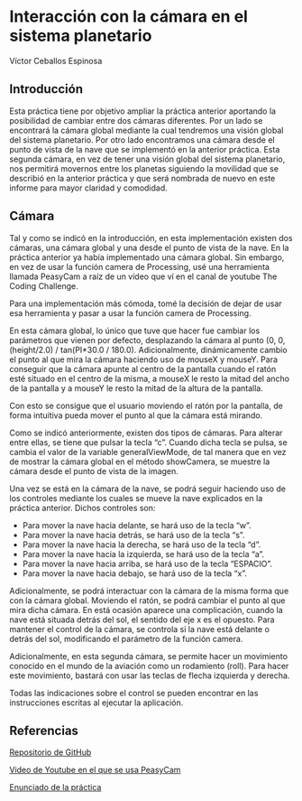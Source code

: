 # Interacción con la cámara en el sistema planetario
Víctor Ceballos Espinosa

## Introducción

Esta práctica tiene por objetivo ampliar la práctica anterior aportando la posibilidad de cambiar entre dos cámaras diferentes. Por un lado se encontrará la cámara global mediante la cual tendremos una visión global del sistema planetario. Por otro lado encontramos una cámara desde el punto de vista de la nave que se implementó en la anterior práctica. Esta segunda cámara, en vez de tener una visión global del sistema planetario, nos permitirá movernos entre los planetas siguiendo la movilidad que se describió en la anterior práctica y que será nombrada de nuevo en este informe para mayor claridad y comodidad.

## Cámara
Tal y como se indicó en la introducción, en esta implementación existen dos cámaras, una cámara global y una desde el punto de vista de la nave. En la práctica anterior ya había implementado una cámara global. Sin embargo, en vez de usar la función camera de Processing, usé una herramienta llamada PeasyCam a raíz de un vídeo que ví en el canal de youtube The Coding Challenge.

Para una implementación más cómoda, tomé la decisión de dejar de usar esa herramienta y pasar a usar la función camera de Processing.

En esta cámara global, lo único que tuve que hacer fue cambiar los parámetros que vienen por defecto, desplazando la cámara al punto (0, 0, (height/2.0) / tan(PI*30.0 / 180.0). Adicionalmente, dinámicamente cambio el punto al que mira la cámara haciendo uso de mouseX y mouseY. Para conseguir que la cámara apunte al centro de la pantalla cuando el ratón esté situado en el centro de la misma, a mouseX le resto la mitad del ancho de la pantalla y a mouseY le resto la mitad de la altura de la pantalla.

Con esto se consigue que el usuario moviendo el ratón por la pantalla, de forma intuitiva pueda mover el punto al que la cámara está mirando.

Como se indicó anteriormente, existen dos tipos de cámaras. Para alterar entre ellas, se tiene que pulsar la tecla “c”. Cuando dicha tecla se pulsa, se cambia el valor de la variable generalViewMode, de tal manera que en vez de mostrar la cámara global en el método showCamera, se muestre la cámara desde el punto de vista de la imagen.

Una vez se está en la cámara de la nave, se podrá seguir haciendo uso de los controles mediante los cuales se mueve la nave explicados en la práctica anterior. Dichos controles son:

 - Para mover la nave hacia delante, se hará uso de la tecla “w”.
 - Para mover la nave hacia detrás, se hará uso de la tecla “s”.
 - Para mover la nave hacia la derecha, se hará uso de la tecla “d”.
 - Para mover la nave hacia la izquierda, se hará uso de la tecla “a”.
 - Para mover la nave hacia arriba, se hará uso de la tecla “ESPACIO”.
 - Para mover la nave hacia debajo, se hará uso de la tecla “x”.

Adicionalmente, se podrá interactuar con la cámara de la misma forma que con la cámara global. Moviendo el ratón, se podrá cambiar el punto al que mira dicha cámara. En está ocasión aparece una complicación, cuando la nave está situada detrás del sol, el sentido del eje x es el opuesto. Para mantener el control de la cámara, se controla si la nave está delante o detrás del sol, modificando el parámetro de la función camera.

Adicionalmente, en esta segunda cámara, se permite hacer un movimiento conocido en el mundo de la aviación como un rodamiento (roll). Para hacer este movimiento, bastará con usar las teclas de flecha izquierda y derecha.

Todas las indicaciones sobre el control se pueden encontrar en las instrucciones escritas al ejecutar la aplicación.

## Referencias

[Repositorio de GitHub](https://github.com/victcebesp/CameraInteractionInSolarSystem)

[Video de Youtube en el que se usa PeasyCam](https://www.youtube.com/watch?v=FGAwi7wpU8c)

[Enunciado de la práctica](https://cv-aep.ulpgc.es/cv/ulpgctp19/pluginfile.php/182523/mod_resource/content/12/CIU_Pr_cticas.pdf)

